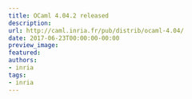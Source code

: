 ```yaml
---
title: OCaml 4.04.2 released
description:
url: http://caml.inria.fr/pub/distrib/ocaml-4.04/
date: 2017-06-23T00:00:00-00:00
preview_image:
featured:
authors:
- inria
tags:
- inria
---
```



